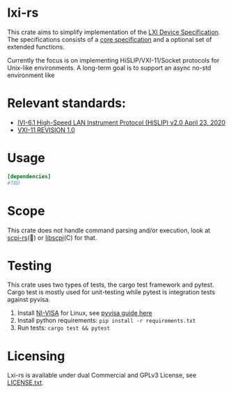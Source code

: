 # lxi-rs

This crate aims to simplify implementation of the [LXI Device Specification](https://www.lxistandard.org/Specifications/Specifications.aspx).
The specifications consists of a [core specification](https://www.lxistandard.org/members/Adopted%20Specifications/Latest%20Version%20of%20Standards_/LXI%20Standard%201.5%20Specifications/LXI%20Device%20Specification%20v1_5_01.pdf) and a optional set of extended functions.

Currently the focus is on implementing HiSLIP/VXI-11/Socket protocols for Unix-like environments. A long-term goal is to support an async no-std environment like [](https://github.com/embassy-rs/embassy)


# Relevant standards:
* [IVI-6.1 High-Speed LAN Instrument Protocol (HiSLIP) v2.0 April 23, 2020](https://www.ivifoundation.org/specifications/)
* [VXI-11 REVISION 1.0](https://www.vxibus.org/specifications.html)


# Usage

```toml
[dependencies]
#TBD
```

# Scope
This crate does not handle command parsing and/or execution, look at [scpi-rs](https://github.com/Atmelfan/scpi-rs)(:crab:) or [libscpi](https://github.com/j123b567/scpi-parser)(C) for that.


# Testing
This crate uses two types of tests, the cargo test framework and pytest. Cargo test is mostly used for unit-testing while pytest is integration tests against pyvisa.

1. Install [NI-VISA](https://www.ni.com/sv-se/support/downloads/drivers/download.ni-visa.html) for Linux, see [pyvisa guide here](https://pyvisa.readthedocs.io/en/latest/faq/getting_nivisa.html#faq-getting-nivisa) 
2. Install python requirements: `pip install -r requirements.txt`
3. Run tests: `cargo test && pytest`

# Licensing
Lxi-rs is available under dual Commercial and GPLv3 License, see [LICENSE.txt](./LICENSE.txt).
